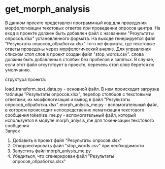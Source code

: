 # get_morph_analysis
В данном проекте представлен программный код для проведения морфологизации текстовых ответов при проведении опросов центра.
На вход в проекте должен быть добавлен файл с названием "Результаты опросов.xlsx" установленного формата. 
На выходе генерируется файл "Результаты опросов_обработка.xlsx" того же формата, где текстовые ответы 
проведены через морфологический анализ. 
Для управления списком стоп слов в проект создан файл "stop_words.csv". слова должны быть добавлены в столбик без 
пробелов и запятых. В случае, если этот файл отсутствует в проекте, перечень стоп слов берется по умолчанию. 

структура проекта:


load_transform_text_data.py - основной файл. В нем происходит загрузка таблицы "Результаты опросов.xlsx", перебор 
							  столбцов с текстовыми ответами, их морфологизация и вывод в файл "Результаты опросов_обработка.xlsx"
morph_anlysis_me.py - вспомогательный файл, в котором происходит непосредственно лематизация текстового сообщения
tokenize_me.py - вспомогательный файл, который используется в модуле morph_anlysis_me для токенизации текстового сообщения	
Запуск
1. Добавить в проект файл 	"Результаты опросов.xlsx"
2. Откорректировать файл "stop_words.csv" при необходимости
3. Запустить файл morph_anlysis_me.py 
4. Убедиться, что сгенерирован файл "Результаты опросов_обработка.xlsx"